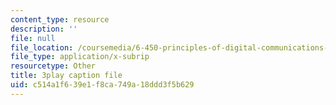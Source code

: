 ```yaml
---
content_type: resource
description: ''
file: null
file_location: /coursemedia/6-450-principles-of-digital-communications-i-fall-2006/c514a1f639e1f8ca749a18ddd3f5b629_503wzjz8czs.srt
file_type: application/x-subrip
resourcetype: Other
title: 3play caption file
uid: c514a1f6-39e1-f8ca-749a-18ddd3f5b629
---
```

